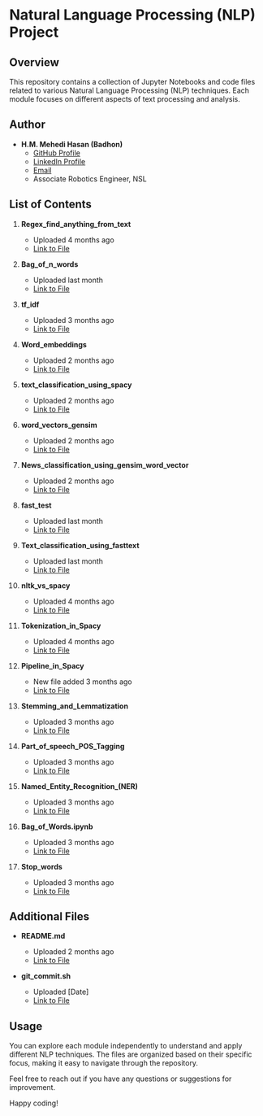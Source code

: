 # Natural Language Processing (NLP) Project

## Overview

This repository contains a collection of Jupyter Notebooks and code files related to various Natural Language Processing (NLP) techniques. Each module focuses on different aspects of text processing and analysis.

## Author

- **H.M. Mehedi Hasan (Badhon)**
  - [GitHub Profile](#)
  - [LinkedIn Profile](#)
  - [Email](mailto:your.email@example.com)
  - Associate Robotics Engineer, NSL

## List of Contents

1. **Regex_find_anything_from_text**
   - Uploaded 4 months ago
   - [Link to File](#)

2. **Bag_of_n_words**
   - Uploaded last month
   - [Link to File](#)

3. **tf_idf**
   - Uploaded 3 months ago
   - [Link to File](#)

4. **Word_embeddings**
   - Uploaded 2 months ago
   - [Link to File](#)

5. **text_classification_using_spacy**
   - Uploaded 2 months ago
   - [Link to File](#)

6. **word_vectors_gensim**
   - Uploaded 2 months ago
   - [Link to File](#)

7. **News_classification_using_gensim_word_vector**
   - Uploaded 2 months ago
   - [Link to File](#)

8. **fast_test**
   - Uploaded last month
   - [Link to File](#)

9. **Text_classification_using_fasttext**
   - Uploaded last month
   - [Link to File](#)

10. **nltk_vs_spacy**
    - Uploaded 4 months ago
    - [Link to File](#)

11. **Tokenization_in_Spacy**
    - Uploaded 4 months ago
    - [Link to File](#)

12. **Pipeline_in_Spacy**
    - New file added 3 months ago
    - [Link to File](#)

13. **Stemming_and_Lemmatization**
    - Uploaded 3 months ago
    - [Link to File](#)

14. **Part_of_speech_POS_Tagging**
    - Uploaded 3 months ago
    - [Link to File](#)

15. **Named_Entity_Recognition_(NER)**
    - Uploaded 3 months ago
    - [Link to File](#)

16. **Bag_of_Words.ipynb**
    - Uploaded 3 months ago
    - [Link to File](#)

17. **Stop_words**
    - Uploaded 3 months ago
    - [Link to File](#)

## Additional Files

- **README.md**
  - Uploaded 2 months ago
  - [Link to File](#)

- **git_commit.sh**
  - Uploaded [Date]
  - [Link to File](#)

## Usage

You can explore each module independently to understand and apply different NLP techniques. The files are organized based on their specific focus, making it easy to navigate through the repository.

Feel free to reach out if you have any questions or suggestions for improvement.

Happy coding!
